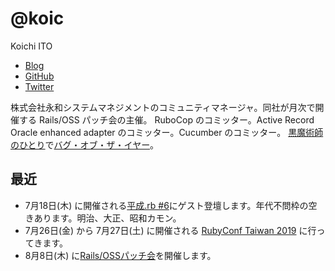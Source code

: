 # @koic

Koichi ITO

- [Blog](http://koic.hatenablog.com/)
- [GitHub](https://github.com/koic)
- [Twitter](https://twitter.com/koic)

株式会社永和システムマネジメントのコミュニティマネージャ。同社が月次で開催する Rails/OSS パッチ会の主催。
RuboCop のコミッター。Active Record Oracle enhanced adapter のコミッター。Cucumber のコミッター。
[黒魔術師のひとり](https://speakerdeck.com/igaiga/road-to-white-mages?slide=66)で[バグ・オブ・ザ・イヤー](https://speakerdeck.com/koic/the-tracepoint-bumb)。

## 最近

- 7月18日(木) に開催される[平成.rb #6](https://heiseirb.connpass.com/event/138210/)にゲスト登壇します。年代不問枠の空きあります。明治、大正、昭和カモン。
- 7月26日(金) から 7月27日(土) に開催される [RubyConf Taiwan 2019](https://2019.rubyconf.tw) に行ってきます。
- 8月8日(木) に[Rails/OSSパッチ会](https://blog.agile.esm.co.jp/entry/rails-oss-patch-meetup-20190808)を開催します。
